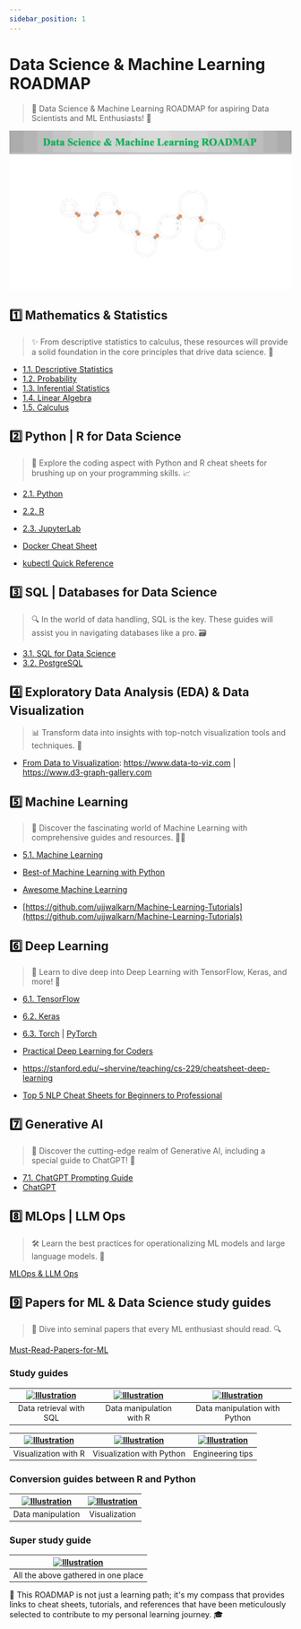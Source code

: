 ```yaml
---
sidebar_position: 1
---
```


# Data Science & Machine Learning ROADMAP

> 🚀 Data Science & Machine Learning ROADMAP for aspiring Data Scientists and ML Enthusiasts! 🌟

![Data Science & Machine Learning ROADMAP](./data-science/Data-Science-Machine-Learning-ROADMAP.gif)

## 1️⃣ Mathematics & Statistics

> ✨ From descriptive statistics to calculus, these resources will provide a solid foundation in the core principles that drive data science. 🔢

* [1.1. Descriptive Statistics](https://github.com/nnthanh101/Machine-Learning/blob/main/references/cheat-sheets/1.1.Descriptive_Statistics.pdf)
* [1.2. Probability](https://github.com/nnthanh101/Machine-Learning/blob/main/references/cheat-sheets/1.2.Probability.pdf)
* [1.3. Inferential Statistics](https://github.com/nnthanh101/Machine-Learning/blob/main/references/cheat-sheets/1.3.MIT-Statistics.pdf)
* [1.4. Linear Algebra](https://github.com/nnthanh101/Machine-Learning/blob/main/references/cheat-sheets/1.4.Linear-Algebra.pdf)
* [1.5. Calculus](https://github.com/nnthanh101/Machine-Learning/blob/main/references/cheat-sheets/1.5.Calculus.pdf) 

## 2️⃣ Python | R for Data Science 

> 🐍 Explore the coding aspect with Python and R cheat sheets for brushing up on your programming skills. 📈

* [2.1. Python](https://github.com/nnthanh101/Machine-Learning/blob/main/references/cheat-sheets/2.1.Python.pdf)
* [2.2. R](https://github.com/nnthanh101/Machine-Learning/blob/main/references/cheat-sheets/2.2.R.pdf)
* [2.3. JupyterLab](https://github.com/nnthanh101/Machine-Learning/blob/main/references/cheat-sheets/2.3.JupyterLab)

* [Docker Cheat Sheet](https://dockerlabs.collabnix.com/docker/cheatsheet/)
* [kubectl Quick Reference](https://kubernetes.io/docs/reference/kubectl/quick-reference/)

## 3️⃣ SQL | Databases for Data Science

> 🔍 In the world of data handling, SQL is the key. These guides will assist you in navigating databases like a pro. 🗃️

* [3.1. SQL for Data Science](https://github.com/nnthanh101/Machine-Learning/blob/main/references/cheat-sheets/3.1.SQL_for_Data_Science.pdf)
* [3.2. PostgreSQL](https://github.com/nnthanh101/Machine-Learning/blob/main/references/cheat-sheets/3.2.PostgreSQL.pdf)

## 4️⃣ Exploratory Data Analysis (EDA) & Data Visualization

> 📊 Transform data into insights with top-notch visualization tools and techniques. 🎨


* [From Data to Visualization](https://github.com/holtzy/data_to_viz): https://www.data-to-viz.com | https://www.d3-graph-gallery.com

## 5️⃣ Machine Learning

> 🤖 Discover the fascinating world of Machine Learning with comprehensive guides and resources. 🧑‍🎓

* [5.1. Machine Learning](https://github.com/nnthanh101/Machine-Learning/blob/main/references/cheat-sheets/5.1.Machine-Learning.pdf)

* [Best-of Machine Learning with Python](https://github.com/ml-tooling/best-of-ml-python)
* [Awesome Machine Learning](https://github.com/josephmisiti/awesome-machine-learning)
* [https://github.com/ujjwalkarn/Machine-Learning-Tutorials](https://github.com/ujjwalkarn/Machine-Learning-Tutorials)

## 6️⃣ Deep Learning

> 🌌 Learn to dive deep into Deep Learning with TensorFlow, Keras, and more! 🧠

* [6.1. TensorFlow](https://github.com/nnthanh101/Machine-Learning/blob/main/references/cheat-sheets/6.1.TensorFlow.pdf)
* [6.2. Keras](https://github.com/nnthanh101/Machine-Learning/blob/main/references/cheat-sheets/6.2.Keras.pdf)
* [6.3. Torch](https://github.com/nnthanh101/Machine-Learning/blob/main/references/cheat-sheets/6.3.Torch.pdf) | [PyTorch](https://www.learnpytorch.io/pytorch_cheatsheet/)


* [Practical Deep Learning for Coders](https://course.fast.ai/)

* https://stanford.edu/~shervine/teaching/cs-229/cheatsheet-deep-learning
* [Top 5 NLP Cheat Sheets for Beginners to Professional](https://www.kdnuggets.com/2022/12/top-5-nlp-cheat-sheets-beginners-professional.html)

## 7️⃣ Generative AI

> 🤯 Discover the cutting-edge realm of Generative AI, including a special guide to ChatGPT! 💬

* [7.1. ChatGPT Prompting Guide](https://github.com/nnthanh101/Machine-Learning/blob/main/references/cheat-sheets/7.1.ChatGPT-Prompting-Guide.pdf)
* [ChatGPT](https://quickref.me/chatgpt.html)

##  8️⃣ MLOps | LLM Ops

> 🛠️ Learn the best practices for operationalizing ML models and large language models. 🔄

[MLOps & LLM Ops](data-science/mlops.md)

## 9️⃣ Papers for ML & Data Science study guides

> 📜 Dive into seminal papers that every ML enthusiast should read. 🔍

[Must-Read-Papers-for-ML](./README.must-read-papers-for-ml.md)

> 

### Study guides
|<a href="https://github.com/nnthanh101/Machine-Learning/blob/main/references/study-guide/study-guide-data-retrieval-with-sql.pdf"><img src="https://www.mit.edu/~amidi/teaching/data-science-tools/illustrations/cover/en-001.png" alt="Illustration" width="220px"/></a>|<a href="https://github.com/nnthanh101/Machine-Learning/blob/main/references/study-guide/study-guide-data-manipulation-with-r.pdf"><img src="https://www.mit.edu/~amidi/teaching/data-science-tools/illustrations/cover/en-002.png" alt="Illustration" width="220px"/></a>|<a href="https://github.com/nnthanh101/Machine-Learning/blob/main/references/study-guide/study-guide-data-manipulation-with-python.pdf"><img src="https://www.mit.edu/~amidi/teaching/data-science-tools/illustrations/cover/en-003.png" alt="Illustration" width="220px"/></a>|
|:--:|:--:|:--:|
|Data retrieval with SQL|Data manipulation with R|Data manipulation with Python|

|<a href="https://github.com/nnthanh101/Machine-Learning/blob/main/references/study-guide/study-guide-data-visualization-with-r.pdf"><img src="https://www.mit.edu/~amidi/teaching/data-science-tools/illustrations/cover/en-004.png" alt="Illustration" width="220px"/></a>|<a href="https://github.com/nnthanh101/Machine-Learning/blob/main/references/study-guide/study-guide-data-visualization-with-python.pdf"><img src="https://www.mit.edu/~amidi/teaching/data-science-tools/illustrations/cover/en-005.png" alt="Illustration" width="220px"/></a>|<a href="https://github.com/nnthanh101/Machine-Learning/blob/main/references/study-guide/study-guide-engineering-productivity-tips.pdf"><img src="https://www.mit.edu/~amidi/teaching/data-science-tools/illustrations/cover/en-006.png" alt="Illustration" width="220px"/></a>|
|:--:|:--:|:--:|
|Visualization with R|Visualization with Python|Engineering tips|

### Conversion guides between R and Python
|<a href="https://github.com/nnthanh101/Machine-Learning/blob/main/references/study-guide/conversion-guide-r-python-data-manipulation.pdf"><img src="https://www.mit.edu/~amidi/teaching/data-science-tools/illustrations/cover/en-007.png" alt="Illustration" width="220px"/></a>|<a href="https://github.com/nnthanh101/Machine-Learning/blob/main/references/study-guide/conversion-guide-r-python-data-visualization.pdf"><img src="https://www.mit.edu/~amidi/teaching/data-science-tools/illustrations/cover/en-008.png" alt="Illustration" width="220px"/></a>|
|:--:|:--:|
|Data manipulation|Visualization|

### Super study guide
|<a href="https://github.com/nnthanh101/Machine-Learning/blob/main/references/study-guide/super-study-guide-data-science-tools.pdf"><img src="https://www.mit.edu/~amidi/teaching/data-science-tools/illustrations/cover/en-009.png" alt="Illustration" width="400px"/></a>|
|:--:|
|All the above gathered in one place|

🧭 This ROADMAP is not just a learning path; it's my compass that provides links to cheat sheets, tutorials, and references that have been meticulously selected to contribute to my personal learning journey. 🎓